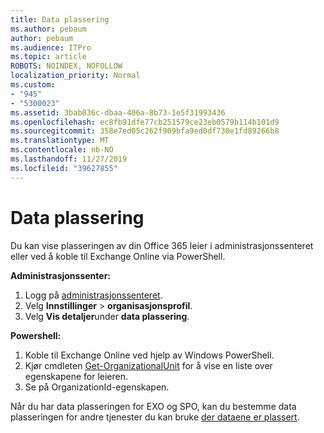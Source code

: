 ```yaml
---
title: Data plassering
ms.author: pebaum
author: pebaum
ms.audience: ITPro
ms.topic: article
ROBOTS: NOINDEX, NOFOLLOW
localization_priority: Normal
ms.custom:
- "945"
- "5300023"
ms.assetid: 3bab036c-dbaa-406a-8b73-1e5f31993436
ms.openlocfilehash: ec8fb91dfe77cb251579ce23eb0579b114b101d9
ms.sourcegitcommit: 358e7ed05c262f909bfa9ed0df730e1fd89266b8
ms.translationtype: MT
ms.contentlocale: nb-NO
ms.lasthandoff: 11/27/2019
ms.locfileid: "39627855"
---
```

# <a name="data-location"></a>Data plassering

Du kan vise plasseringen av din Office 365 leier i administrasjonssenteret eller ved å koble til Exchange Online via PowerShell.


**Administrasjonssenter:**
1. Logg på [administrasjonssenteret](https://admin.microsoft.com/Adminportal/Home).
2. Velg **Innstillinger** > **organisasjonsprofil**.
3. Velg **Vis detaljer**under **data plassering**.


**Powershell:**
1. Koble til Exchange Online ved hjelp av Windows PowerShell.
2. Kjør cmdleten [Get-OrganizationalUnit](https://docs.microsoft.com/powershell/module/exchange/active-directory/get-organizationalunit) for å vise en liste over egenskapene for leieren. 
3. Se på OrganizationId-egenskapen.

Når du har data plasseringen for EXO og SPO, kan du bestemme data plasseringen for andre tjenester du kan bruke [der dataene er plassert](https://products.office.com/where-is-your-data-located).